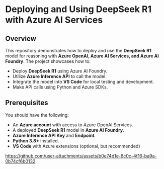 # Deploying and Using DeepSeek R1 with Azure AI Services

## Overview
This repository demonstrates how to deploy and use the **DeepSeek R1** model for reasoning with **Azure OpenAI, Azure AI Services, and Azure AI Foundry**. The project showcases how to:

- Deploy **DeepSeek R1** using Azure AI Foundry.
- Utilize **Azure Inference API** to call the model.
- Integrate the model into **VS Code** for local testing and development.
- Make API calls using Python and Azure SDKs.

## Prerequisites
You should have the following:
- An **Azure account** with access to Azure OpenAI Services.
- A deployed **DeepSeek R1** model in **Azure AI Foundry**.
- **Azure Inference API Key** and **Endpoint**.
- **Python 3.8+** installed.
- **VS Code** with Azure extensions (optional, but recommended)


https://github.com/user-attachments/assets/b0e74d1e-6c0c-4f16-ba9a-0b74cf6b0132

